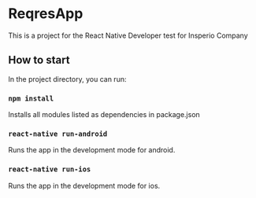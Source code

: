 # ReqresApp

This is a project for the React Native Developer test for Insperio Company

## How to start

In the project directory, you can run:

### `npm install`

Installs all modules listed as dependencies in package.json

### `react-native run-android`

Runs the app in the development mode for android.

### `react-native run-ios`

Runs the app in the development mode for ios.
